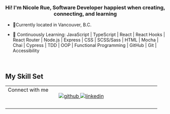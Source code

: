 
  

### <div align="center">Hi! I'm Nicole Rue, Software Developer happiest when creating, connecting, and learning</div>  
  

- 📍Currently located in Vancouver, B.C.  
  

- 🌱 Continuously Learning: JavaScript | TypeScript | React | React Hooks | React Router | Node.js | Express | CSS | SCSS/Sass | HTML | Mocha | Chai | Cypress | TDD | OOP | Functional Programming | GitHub | Git | Accessibility  
  

<br/>  


## My Skill Set  
<table><tr><td valign="top" width="33%"




## Connect with me  
<div align="center">
<a href="https://github.com/nicolerue" target="_blank">
<img src=https://img.shields.io/badge/github-%2324292e.svg?&style=for-the-badge&logo=github&logoColor=white alt=github style="margin-bottom: 5px;" />
</a>
<a href="https://linkedin.com/in/www.linkedin.com/in/nicolerue" target="_blank">
<img src=https://img.shields.io/badge/linkedin-%231E77B5.svg?&style=for-the-badge&logo=linkedin&logoColor=white alt=linkedin style="margin-bottom: 5px;" />
</a>  
</div>  
  

<br/>  
